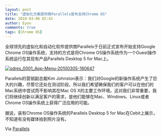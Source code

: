 ```yaml
---
layout: post
title: "虚拟化方案提供商Parallels宣布支持Chrome OS"
date: 2010-03-06 02:41
author: Eyon
comments: true
tags: [Chrome OS]
---
```

全球领先的虚拟化和自动化软件提供商Parallels于日前正式宣布开始支持Google Chrome OS操作系统，支持的方式是将Chrome OS操作系统作为一个Guest操作系统运行在其现有产品Parallels Desktop 5 for Mac上。

<a href="http://img.chromi.org/2010/03/sdres_0001_App-Menu-20100305-180647.jpg">![](http://img.chromi.org/2010/03/sdres_0001_App-Menu-20100305-180647-550x382.jpg "sdres_0001_App-Menu-20100305-180647")</a>

Parallels的营销副总裁Kim Johnston表示：我们对Google的新操作系统产生了巨大的兴趣，尽管它还处在测试阶段，所以我们希望确保我们的客户可以在他们的Mac系统中尝试而不影响其在Mac OS X的主要工作环境。这对我们非常重要，我们将继续创新以满足客户的需求，是他们能够在Mac、Windows、Linux或者Chrome OS操作系统上获得广泛应用的可能。

据说，装有Chrome OS操作系统的Parallels Desktop 5 for Mac在Cebit上展示，不知道有没有媒体拍到照片没有。

Via [Parallels](http://www.parallels.com/cn/news/id,22158)

